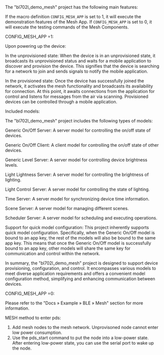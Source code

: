 The "bl702l_demo_mesh" project has the following main features:

If the macro definition `CONFIG_MESH_APP` is set to 1, it will execute the demonstration features of the Mesh App. If `CONFIG_MESH_APP` is set to 0, it will execute the testing commands of the Mesh Components.

CONFIG_MESH_APP =1:

Upon powering up the device:

In the unprovisioned state: When the device is in an unprovisioned state, it broadcasts its unprovisioned status and waits for a mobile application to discover and provision the device. This signifies that the device is searching for a network to join and sends signals to notify the mobile application.

In the provisioned state: Once the device has successfully joined the network, it activates the mesh functionality and broadcasts its availability for connection. At this point, it awaits connections from the application for control and listens for messages from the air via scanning. Provisioned devices can be controlled through a mobile application.

Included models:

The "bl702l_demo_mesh" project includes the following types of models:

Generic On/Off Server: A server model for controlling the on/off state of devices.

Generic On/Off Client: A client model for controlling the on/off state of other devices.

Generic Level Server: A server model for controlling device brightness levels.

Light Lightness Server: A server model for controlling the brightness of lighting.

Light Control Server: A server model for controlling the state of lighting.

Time Server: A server model for synchronizing device time information.

Scene Server: A server model for managing different scenes.

Scheduler Server: A server model for scheduling and executing operations.

Support for quick model configuration: This project inherently supports quick model configuration. Specifically, when the Generic On/Off model is bound to an app key, the rest of the models will also be bound to the same app key. This means that once the Generic On/Off model is successfully bound to an app key, other models will share the same key for communication and control within the network.

In summary, the "bl702l_demo_mesh" project is designed to support device provisioning, configuration, and control. It encompasses various models to meet diverse application requirements and offers a convenient model configuration method, simplifying and enhancing communication between devices.

CONFIG_MESH_APP =0:

Please refer to the "Docs » Example » BLE » Mesh" section for more information.

MESH method to enter pds:
1. Add mesh nodes to the mesh network. Unprovisoned node cannot enter low power consumption.
2. Use the pds_start command to put the node into a low-power state. After entering low-power state, you can use the serial port to wake up the node.

